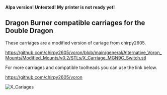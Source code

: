 <b>Alpa version! Untested! My printer is not ready yet!</b>

<h2>Dragon Burner compatible carriages for the Double Dragon</h2>

<p>These carriages are a modified version of cariage from chirpy2605.
  
  https://github.com/chirpy2605/voron/blob/main/general/Alternative_Voron_Mounts/Modified_Mounts/v0.2/STLs/X_Carriage_MGN9C_Switch.stl


<p>For more carriages and compatible toolheads you can use the link below.
  
  https://github.com/chirpy2605/voron

![X_Cariages](https://github.com/ariekraakjr/voron_mods/assets/36099467/52c46b5d-3965-44c0-ac3d-cfe715718bc5)
